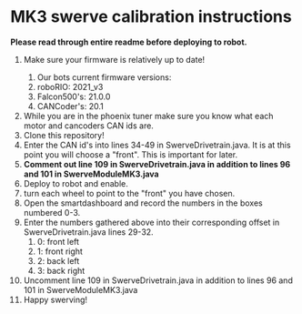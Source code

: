 <H1> MK3 swerve calibration instructions</h1>
<b>Please read through entire readme before deploying to robot.</b>
<ol>
  <li>Make sure your firmware is relatively up to date!</li>
      <ol>
      <li> Our bots current firmware versions:</li>
      <li> roboRIO: 2021_v3</li>
      <li> Falcon500's: 21.0.0</li>
      <li> CANCoder's: 20.1 </li>
      </ol>
  <li>While you are in the phoenix tuner make sure you know what each motor and cancoders CAN ids are.</li>
  <li>Clone this repository!</li>
  <li>Enter the CAN id's into lines 34-49 in SwerveDrivetrain.java. It is at this point you will choose a "front". This is important for later.</li>
  <li><b>Comment out line 109 in SwerveDrivetrain.java in addition to lines 96 and 101 in SwerveModuleMK3.java</b></li>
  <li>Deploy to robot and enable.</li>
  <li>turn each wheel to point to the "front" you have chosen.</li>
  <li>Open the smartdashboard and record the numbers in the boxes numbered 0-3.</li>
  <li> Enter the numbers gathered above into their corresponding offset in SwerveDrivetrain.java lines 29-32.
      <ol>
      <li> 0: front left</li>
      <li> 1: front right</li>
      <li> 2: back left</li>
      <li> 3: back right</li>
      </ol>
   <li>Uncomment line 109 in SwerveDrivetrain.java in addition to lines 96 and 101 in SwerveModuleMK3.java</li>
  <li> Happy swerving!</li>
</ol>
